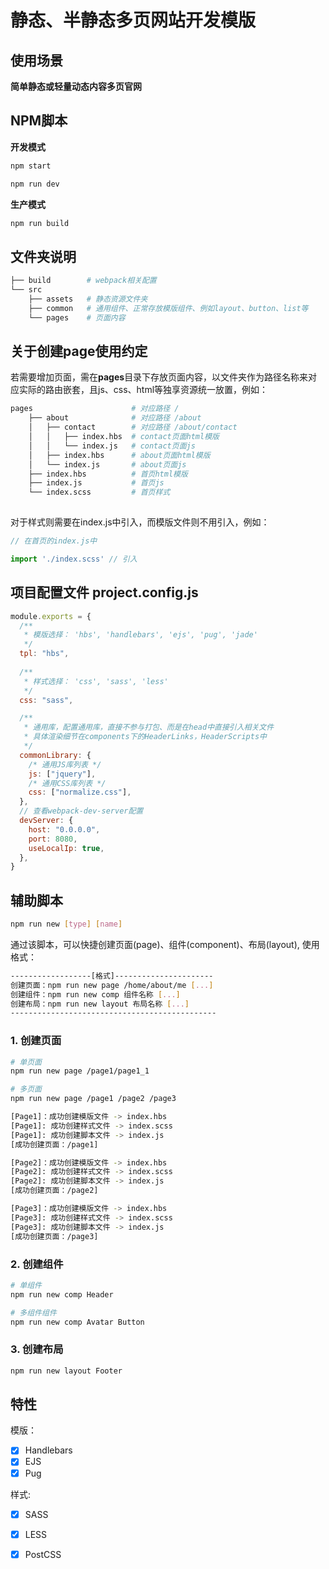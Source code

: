 # 静态、半静态多页网站开发模版

## 使用场景
**简单静态或轻量动态内容多页官网**

## NPM脚本
**开发模式**
```bash
npm start
```
```bash
npm run dev
```

**生产模式**
```bash
npm run build
```

## 文件夹说明
```bash
├── build        # webpack相关配置
└── src         
    ├── assets   # 静态资源文件夹
    ├── common   # 通用组件、正常存放模版组件、例如layout、button、list等
    └── pages    # 页面内容
```

## 关于创建page使用约定
若需要增加页面，需在**pages**目录下存放页面内容，以文件夹作为路径名称来对应实际的路由嵌套，且js、css、html等独享资源统一放置，例如：
```bash
pages                      # 对应路径 /
    ├── about              # 对应路径 /about
    │   ├── contact        # 对应路径 /about/contact
    │   │   ├── index.hbs  # contact页面html模版
    │   │   └── index.js   # contact页面js
    │   ├── index.hbs      # about页面html模版
    │   └── index.js       # about页面js
    ├── index.hbs          # 首页html模版
    ├── index.js           # 首页js
    └── index.scss         # 首页样式
                            
```

对于样式则需要在index.js中引入，而模版文件则不用引入，例如：

```js
// 在首页的index.js中

import './index.scss' // 引入

```

## 项目配置文件 project.config.js
```js
module.exports = {
  /**
   * 模版选择： 'hbs', 'handlebars', 'ejs', 'pug', 'jade'
   */
  tpl: "hbs",
  
  /**
   * 样式选择： 'css', 'sass', 'less'
   */
  css: "sass",

  /**
   * 通用库，配置通用库，直接不参与打包、而是在head中直接引入相关文件
   * 具体渲染细节在components下的HeaderLinks，HeaderScripts中
   */
  commonLibrary: {
    /* 通用JS库列表 */
    js: ["jquery"],
    /* 通用CSS库列表 */
    css: ["normalize.css"],
  },
  // 查看webpack-dev-server配置
  devServer: {
    host: "0.0.0.0",
    port: 8080,
    useLocalIp: true,
  },
}
```

## 辅助脚本
```bash
npm run new [type] [name]
```
通过该脚本，可以快捷创建页面(page)、组件(component)、布局(layout), 使用格式：
```bash
------------------[格式]----------------------
创建页面：npm run new page /home/about/me [...]
创建组件：npm run new comp 组件名称 [...]
创建布局：npm run new layout 布局名称 [...]
----------------------------------------------
```

### 1. 创建页面
```bash
# 单页面
npm run new page /page1/page1_1
```

```bash
# 多页面
npm run new page /page1 /page2 /page3
```

```bash
[Page1]：成功创建模版文件 -> index.hbs
[Page1]: 成功创建样式文件 -> index.scss
[Page1]: 成功创建脚本文件 -> index.js
[成功创建页面：/page1]

[Page2]：成功创建模版文件 -> index.hbs
[Page2]: 成功创建样式文件 -> index.scss
[Page2]: 成功创建脚本文件 -> index.js
[成功创建页面：/page2]

[Page3]：成功创建模版文件 -> index.hbs
[Page3]: 成功创建样式文件 -> index.scss
[Page3]: 成功创建脚本文件 -> index.js
[成功创建页面：/page3]

```

### 2. 创建组件
```bash
# 单组件
npm run new comp Header
```

```bash
# 多组件组件
npm run new comp Avatar Button
```

### 3. 创建布局
```bash
npm run new layout Footer
```

## 特性

模版：

- [x] Handlebars
- [x] EJS
- [x] Pug

样式:

- [x] SASS
- [x] LESS
- [x] PostCSS

